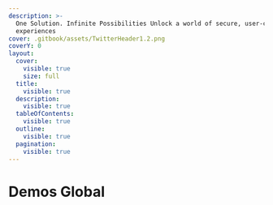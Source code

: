```yaml
---
description: >-
  One Solution. Infinite Possibilities Unlock a world of secure, user-centric
  experiences
cover: .gitbook/assets/TwitterHeader1.2.png
coverY: 0
layout:
  cover:
    visible: true
    size: full
  title:
    visible: true
  description:
    visible: true
  tableOfContents:
    visible: true
  outline:
    visible: true
  pagination:
    visible: true
---
```


# Demos Global

